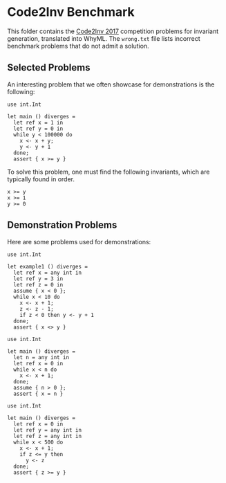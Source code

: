 # Code2Inv Benchmark

This folder contains the [Code2Inv 2017](https://github.com/PL-ML/code2inv) competition problems for invariant generation, translated into WhyML. The `wrong.txt` file lists incorrect benchmark problems that do not admit a solution.

## Selected Problems

An interesting problem that we often showcase for demonstrations is the following:

```
use int.Int

let main () diverges =
  let ref x = 1 in
  let ref y = 0 in
  while y < 100000 do
    x <- x + y;
    y <- y + 1
  done;
  assert { x >= y }
```

To solve this problem, one must find the following invariants, which are typically found in order.

```
x >= y
x >= 1
y >= 0
```

## Demonstration Problems

Here are some problems used for demonstrations:

```
use int.Int

let example1 () diverges =
  let ref x = any int in
  let ref y = 3 in
  let ref z = 0 in
  assume { x < 0 };
  while x < 10 do
    x <- x + 1;
    z <- z - 1;
    if z < 0 then y <- y + 1
  done;
  assert { x <> y }
```

```
use int.Int

let main () diverges =
  let n = any int in
  let ref x = 0 in
  while x < n do
    x <- x + 1;
  done;
  assume { n > 0 };
  assert { x = n }
```

```
use int.Int

let main () diverges =
  let ref x = 0 in
  let ref y = any int in
  let ref z = any int in
  while x < 500 do
    x <- x + 1;
    if z <= y then
      y <- z
  done;
  assert { z >= y }
```